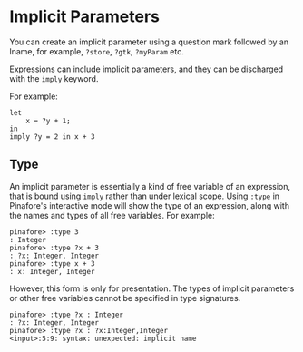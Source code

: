 # Implicit Parameters

You can create an implicit parameter using a question mark followed by an lname, for example, `?store`, `?gtk`, `?myParam` etc.

Expressions can include implicit parameters, and they can be discharged with the `imply` keyword.

For example:
```pinafore
let
    x = ?y + 1;
in
imply ?y = 2 in x + 3 
```

## Type

An implicit parameter is essentially a kind of free variable of an expression, that is bound using `imply` rather than under lexical scope.
Using `:type` in Pinafore's interactive mode will show the type of an expression, along with the names and types of all free variables.
For example:

```
pinafore> :type 3
: Integer
pinafore> :type ?x + 3
: ?x: Integer, Integer
pinafore> :type x + 3
: x: Integer, Integer
```

However, this form is only for presentation. The types of implicit parameters or other free variables cannot be specified in type signatures.

```
pinafore> :type ?x : Integer
: ?x: Integer, Integer
pinafore> :type ?x : ?x:Integer,Integer
<input>:5:9: syntax: unexpected: implicit name
```
